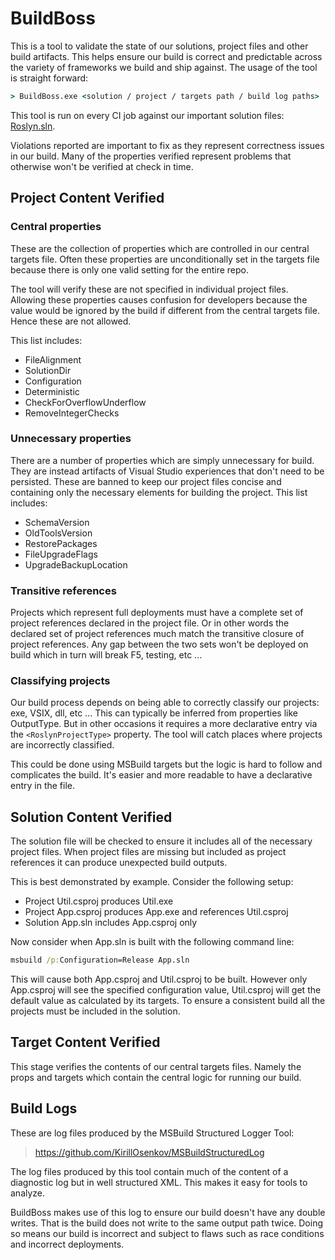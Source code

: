 # BuildBoss

This is a tool to validate the state of our solutions, project files and other build artifacts.  This helps ensure our build is correct and predictable across the variety of frameworks we build and ship against.  The usage of the tool is straight forward:

``` cmd
> BuildBoss.exe <solution / project / targets path / build log paths>
```

This tool is run on every CI job against our important solution files: [Roslyn.sln](https://github.com/dotnet/roslyn/blob/main/Roslyn.sln).

Violations reported are important to fix as they represent correctness issues in our build.  Many of the properties verified represent problems that otherwise won't be verified at check in time.

## Project Content Verified

### Central properties

These are the collection of properties which are controlled in our central targets file.  Often these properties are unconditionally set in the targets file because there is only one valid setting for the entire repo.  

The tool will verify these are not specified in individual project files.  Allowing these properties causes confusion for developers because the value would be ignored by the build if different from the central targets file.  Hence these are not allowed.  

This list includes:

- FileAlignment
- SolutionDir
- Configuration
- Deterministic
- CheckForOverflowUnderflow
- RemoveIntegerChecks

### Unnecessary properties

There are a number of properties which are simply unnecessary for build.  They are instead artifacts of Visual Studio experiences that don't need to be persisted.  These are banned to keep our project files concise and containing only the necessary elements for building the project.  This list includes:

- SchemaVersion
- OldToolsVersion
- RestorePackages
- FileUpgradeFlags
- UpgradeBackupLocation

### Transitive references

Projects which represent full deployments must have a complete set of project references declared in the project file. Or in other words the declared set of project references much match the transitive closure of project references. Any gap between the two sets won't be deployed on build which in turn will break F5, testing, etc ...

### Classifying projects

Our build process depends on being able to correctly classify our projects: exe, VSIX, dll, etc ...  This can typically be inferred from properties like OutputType.  But in other occasions it requires a more declarative entry via the `<RoslynProjectType>` property.  The tool will catch places where projects are incorrectly classified.

This could be done using MSBuild targets but the logic is hard to follow and complicates the build.  It's easier and more readable to have a declarative entry in the file.

## Solution Content Verified

The solution file will be checked to ensure it includes all of the necessary project files.  When project files are missing but included as project references it can produce unexpected build outputs.  

This is best demonstrated by example.  Consider the following setup:

- Project Util.csproj produces Util.exe
- Project App.csproj produces App.exe and references Util.csproj
- Solution App.sln includes App.csproj only

Now consider when App.sln is built with the following command line:

``` cmd
msbuild /p:Configuration=Release App.sln
```

This will cause both App.csproj and Util.csproj to be built.  However only App.csproj will see the specified configuration value, Util.csproj will get the default value as calculated by its targets.  To ensure a consistent build all the projects must be included in the solution.

## Target Content Verified

This stage verifies the contents of our central targets files.  Namely the props and targets which contain the central logic for running our build.

## Build Logs

These are log files produced by the MSBuild Structured Logger Tool:

> https://github.com/KirillOsenkov/MSBuildStructuredLog

The log files produced by this tool contain much of the content of a diagnostic log but in well structured XML.  This makes it easy for tools to analyze.

BuildBoss makes use of this log to ensure our build doesn't have any double writes.  That is the build does not write to the same output path twice.  Doing so means our build is incorrect and subject to flaws such as race conditions and incorrect deployments.
